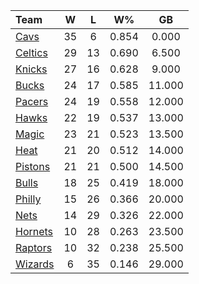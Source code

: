 | Team                            |  W  |  L  |  W%   |   GB   |
|:--------------------------------|:---:|:---:|:-----:|:------:|
| [Cavs](/r/clevelandcavs)        | 35  |  6  | 0.854 | 0.000  |
| [Celtics](/r/bostonceltics)     | 29  | 13  | 0.690 | 6.500  |
| [Knicks](/r/NYKnicks)           | 27  | 16  | 0.628 | 9.000  |
| [Bucks](/r/MkeBucks)            | 24  | 17  | 0.585 | 11.000 |
| [Pacers](/r/pacers)             | 24  | 19  | 0.558 | 12.000 |
| [Hawks](/r/AtlantaHawks)        | 22  | 19  | 0.537 | 13.000 |
| [Magic](/r/OrlandoMagic)        | 23  | 21  | 0.523 | 13.500 |
| [Heat](/r/heat)                 | 21  | 20  | 0.512 | 14.000 |
| [Pistons](/r/DetroitPistons)    | 21  | 21  | 0.500 | 14.500 |
| [Bulls](/r/chicagobulls)        | 18  | 25  | 0.419 | 18.000 |
| [Philly](/r/sixers)             | 15  | 26  | 0.366 | 20.000 |
| [Nets](/r/GoNets)               | 14  | 29  | 0.326 | 22.000 |
| [Hornets](/r/CharlotteHornets)  | 10  | 28  | 0.263 | 23.500 |
| [Raptors](/r/torontoraptors)    | 10  | 32  | 0.238 | 25.500 |
| [Wizards](/r/washingtonwizards) |  6  | 35  | 0.146 | 29.000 |
